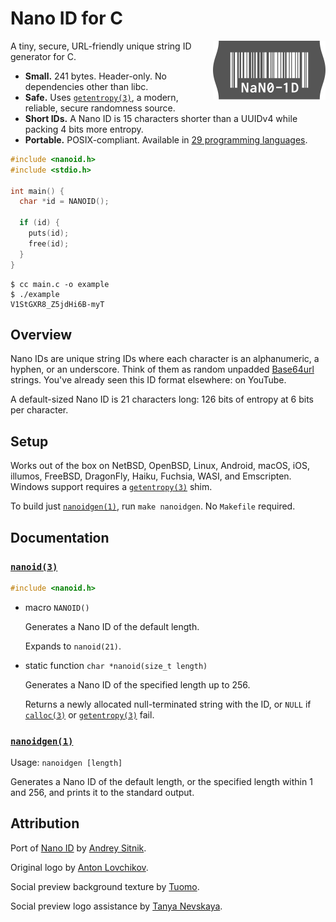 # Nano ID for C

<img src="logo.svg" align="right" alt="Logo" width="180" height="94">

A tiny, secure, URL-friendly unique string ID generator for C.

- **Small.** 241 bytes. Header-only. No dependencies other than libc.
- **Safe.** Uses [`getentropy(3)`][], a modern, reliable, secure randomness source.
- **Short IDs.** A Nano ID is 15 characters shorter than a UUIDv4 while packing
  4 bits more entropy.
- **Portable.** POSIX-compliant. Available in [29 programming languages][ports].

```c
#include <nanoid.h>
#include <stdio.h>

int main() {
  char *id = NANOID();

  if (id) {
    puts(id);
    free(id);
  }
}
```

```
$ cc main.c -o example
$ ./example
V1StGXR8_Z5jdHi6B-myT
```

[ports]: https://github.com/ai/nanoid#other-programming-languages

## Overview

Nano IDs are unique string IDs where each character is an alphanumeric, a
hyphen, or an underscore. Think of them as random unpadded [Base64url][]
strings. You've already seen this ID format elsewhere: on YouTube.

A default-sized Nano ID is 21 characters long: 126 bits of entropy at 6 bits
per character.

[Base64url]: https://datatracker.ietf.org/doc/html/rfc4648#section-5

## Setup

Works out of the box on NetBSD, OpenBSD, Linux, Android, macOS, iOS, illumos,
FreeBSD, DragonFly, Haiku, Fuchsia, WASI, and Emscripten. Windows support
requires a [`getentropy(3)`][] shim.

To build just [`nanoidgen(1)`][], run `make nanoidgen`. No `Makefile` required.

## Documentation

### [`nanoid(3)`][]

```c
#include <nanoid.h>
```

- macro `NANOID()`

  Generates a Nano ID of the default length.

  Expands to `nanoid(21)`.

- static function `char *nanoid(size_t length)`

  Generates a Nano ID of the specified length up to 256.

  Returns a newly allocated null-terminated string with the ID, or `NULL` if
  [`calloc(3)`][] or [`getentropy(3)`][] fail.

### [`nanoidgen(1)`][]

Usage: `nanoidgen [length]`

Generates a Nano ID of the default length, or the specified length within 1 and
256, and prints it to the standard output.

[`calloc(3)`]: https://pubs.opengroup.org/onlinepubs/9799919799/functions/calloc.html
[`getentropy(3)`]: https://pubs.opengroup.org/onlinepubs/9799919799/functions/getentropy.html
[`nanoid(3)`]: https://lukateras.github.io/nanoid.h/nanoid.3.html
[`nanoidgen(1)`]: https://lukateras.github.io/nanoid.h/nanoidgen.1.html

## Attribution

Port of [Nano ID](https://github.com/ai/nanoid) by [Andrey Sitnik](https://sitnik.ru).

Original logo by [Anton Lovchikov](https://github.com/antiflasher).

Social preview background texture by [Tuomo](https://x.com/tuomodesign).

Social preview logo assistance by [Tanya Nevskaya](https://github.com/unparalloser).

